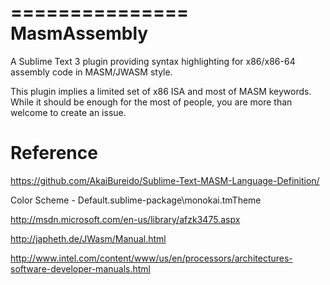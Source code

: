 ===============
MasmAssembly
===============

A Sublime Text 3 plugin providing syntax highlighting for x86/x86-64 assembly code in MASM/JWASM style.

This plugin implies a limited set of x86 ISA and most of MASM keywords. While it should be enough for the most of people, you are more than welcome to create an issue.

Reference
=========

https://github.com/AkaiBureido/Sublime-Text-MASM-Language-Definition/

Color Scheme - Default.sublime-package\monokai.tmTheme

http://msdn.microsoft.com/en-us/library/afzk3475.aspx

http://japheth.de/JWasm/Manual.html

http://www.intel.com/content/www/us/en/processors/architectures-software-developer-manuals.html
